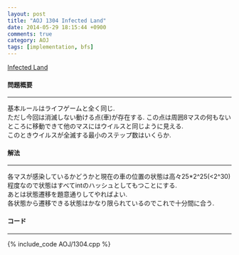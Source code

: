 ```yaml
---
layout: post
title: "AOJ 1304 Infected Land"
date: 2014-05-29 18:15:44 +0900
comments: true
category: AOJ
tags: [implementation, bfs]
---
```


[Infected Land](http://judge.u-aizu.ac.jp/onlinejudge/description.jsp?id=1304)

#### 問題概要

****

基本ルールはライフゲームと全く同じ.  
ただし今回は消滅しない動ける点(車)が存在する.  この点は周囲8マスの何もないところに移動できて他のマスにはウイルスと同じように見える.  
このときウイルスが全滅する最小のステップ数はいくらか.

#### 解法

****

各マスが感染しているかどうかと現在の車の位置の状態は高々25*2^25(<2^30)程度なので状態はすべてintのハッシュとしてもつことにする.  
あとは状態遷移を題意通りしてやればよい.  
各状態から遷移できる状態はかなり限られているのでこれで十分間に合う.

#### コード

****

{% include_code AOJ/1304.cpp %}

